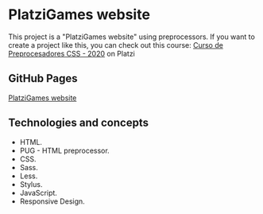 # PlatziGames website

This project is a "PlatziGames website" using preprocessors. If you want to create a project like this, you can check out this course: [Curso de Preprocesadores CSS - 2020](https://platzi.com/clases/old/preprocesadores/) on Platzi

## GitHub Pages

[PlatziGames website](https://mauriciojcarrillo.github.io/platzi-games-website/html/pagina-principal.html)

## Technologies and concepts

- HTML.
- PUG - HTML preprocessor.
- CSS.
- Sass.
- Less.
- Stylus.
- JavaScript.
- Responsive Design.
